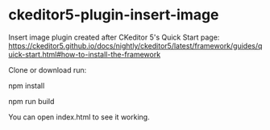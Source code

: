 # ckeditor5-plugin-insert-image
Insert image plugin created after CKeditor 5's Quick Start page:
https://ckeditor5.github.io/docs/nightly/ckeditor5/latest/framework/guides/quick-start.html#how-to-install-the-framework

Clone or download
run:

npm install

npm run build

You can open index.html to see it working.
